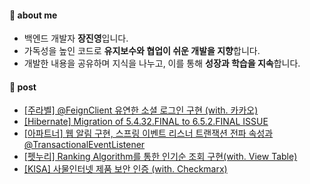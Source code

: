 #### 👋 about me 
- 백엔드 개발자 **장진영**입니다.
- 가독성을 높인 코드로 **유지보수와 협업이 쉬운 개발을 지향**합니다.
- 개발한 내용을 공유하며 지식을 나누고, 이를 통해 **성장과 학습을 지속**합니다.

#### 📝 post
- [[주라벨] @FeignClient 유연한 소셜 로그인 구현 (with. 카카오)](https://jinyngg.tistory.com/40)
- [[Hibernate] Migration of 5.4.32.FINAL to 6.5.2.FINAL ISSUE](https://jinyngg.tistory.com/37)
- [[아파트너] 웹 알림 구현, 스프링 이벤트 리스너 트랜잭션 전파 속성과 @TransactionalEventListener](https://jinyngg.tistory.com/33)
- [[펫누리] Ranking Algorithm를 통한 인기순 조회 구현(with. View Table)](https://jinyngg.tistory.com/23)
- [[KISA] 사물인터넷 제품 보안 인증 (with. Checkmarx)](https://jinyngg.tistory.com/9)
















<!-- center alignment START # # # # # -->
<div align="center">

<!-- capsule-render 
![header](https://capsule-render.vercel.app/api?type=Waving&color=auto&height=300&section=header&text=John's%20Github&fontSize=90)
  -->
<!-- @TODO

-->
  

<!-- badge test
<img src="https://img.shields.io/badge/Java-blue?style=flat-square&logo=Java&logoColor=white"/> <img src="https://img.shields.io/badge/Spring-lightgreen?style=flat-square&logo=Spring&logoColor=white"/> <img src="https://img.shields.io/badge/Spring%20boot-green?style=flat-square&logo=SpringBoot&logoColor=white"/> <img src="https://img.shields.io/badge/Oracle-Pink?style=flat-square&logo=Oracle&logoColor=white"/>

🎨SNS🎨
  
[![Blog Badge](http://img.shields.io/badge/-Blog-lightgreen?style=flat-square&logo=Naver&link=https://blog.naver.com/jinyngg)](https://blog.naver.com/jinyngg) [![Velog Badge](http://img.shields.io/badge/-Velog-yellow?style=flat-square&logo=Velog&link=https://velog.io/@jinyngg)](https://velog.io/@jinyngg) [![Instagram Badge](http://img.shields.io/badge/-Insta-pink?style=flat-square&logo=Instagram&link=https://www.instagram.com/)](https://www.instagram.com/)
 -->
</div>
<!-- # # # # # center alignment END -->

<!-- 
- 👋 Hi, I’m @jinyngg
- 👀 I’m interested in ...
- 🌱 I’m currently learning ...
- 💞️ I’m looking to collaborate on ...
- 📫 How to reach me ...


